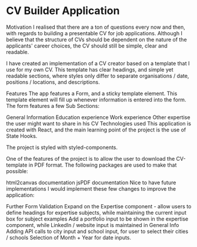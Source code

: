 # CV Builder Application

Motivation
I realised that there are a ton of questions every now and then, with regards to building a presentable CV for job applications. Although I believe that the structure of CVs should be dependent on the nature of the applicants' career choices, the CV should still be simple, clear and readable.

I have created an implementation of a CV creator based on a template that I use for my own CV. This template has clear headings, and simple yet readable sections, where styles only differ to separate organisations / date, positions / locations, and descriptions.

Features
The app features a Form, and a sticky template element. This template element will fill up whenever information is entered into the form. The form features a few Sub Sections:

General Information
Education experience
Work experience
Other expertise the user might want to share in his CV
Technologies used
This application is created with React, and the main learning point of the project is the use of State Hooks.

The project is styled with styled-components.

One of the features of the project is to allow the user to download the CV-template in PDF format. The following packages are used to make that possible:

html2canvas documentation
jsPDF documentation
Nice to have future implementations
I would implement these few changes to improve the application:

Further Form Validation
Expand on the Expertise component - allow users to define headings for expertise subjects, while maintaining the current input box for subject examples
Add a portfolio input to be shown in the expertise component, while LinkedIn / website input is maintained in General Info
Adding API calls to city input and school input, for user to select their cities / schools
Selection of Month + Year for date inputs.
